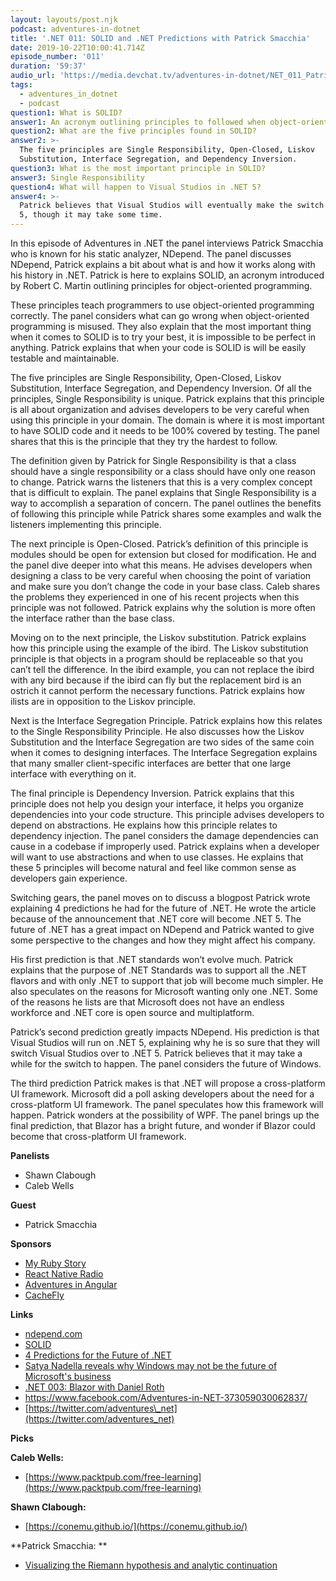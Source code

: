 ```yaml
---
layout: layouts/post.njk
podcast: adventures-in-dotnet
title: '.NET 011: SOLID and .NET Predictions with Patrick Smacchia'
date: 2019-10-22T10:00:41.714Z
episode_number: '011'
duration: '59:37'
audio_url: 'https://media.devchat.tv/adventures-in-dotnet/NET_011_Patrick_Smacchia.mp3'
tags:
  - adventures_in_dotnet
  - podcast
question1: What is SOLID?
answer1: An acronym outlining principles to followed when object-oriented programming.
question2: What are the five principles found in SOLID?
answer2: >-
  The five principles are Single Responsibility, Open-Closed, Liskov
  Substitution, Interface Segregation, and Dependency Inversion.
question3: What is the most important principle in SOLID?
answer3: Single Responsibility
question4: What will happen to Visual Studios in .NET 5?
answer4: >-
  Patrick believes that Visual Studios will eventually make the switch to .NET
  5, though it may take some time.
---
```

In this episode of Adventures in .NET the panel interviews Patrick Smacchia who is known for his static analyzer, NDepend. The panel discusses NDepend, Patrick explains a bit about what is and how it works along with his history in .NET. Patrick is here to explains SOLID, an acronym introduced by Robert C. Martin outlining principles for object-oriented programming. 

These principles teach programmers to use object-oriented programming correctly. The panel considers what can go wrong when object-oriented programming is misused. They also explain that the most important thing when it comes to SOLID is to try your best, it is impossible to be perfect in anything. Patrick explains that when your code is SOLID is will be easily testable and maintainable. 

The five principles are Single Responsibility, Open-Closed, Liskov Substitution, Interface Segregation, and Dependency Inversion. Of all the principles, Single Responsibility is unique. Patrick explains that this principle is all about organization and advises developers to be very careful when using this principle in your domain. The domain is where it is most important to have SOLID code and it needs to be 100% covered by testing. The panel shares that this is the principle that they try the hardest to follow.  

The definition given by Patrick for Single Responsibility is that a class should have a single responsibility or a class should have only one reason to change. Patrick warns the listeners that this is a very complex concept that is difficult to explain. The panel explains that Single Responsibility is a way to accomplish a separation of concern. The panel outlines the benefits of following this principle while Patrick shares some examples and walk the listeners implementing this principle. 

The next principle is Open-Closed. Patrick’s definition of this principle is modules should be open for extension but closed for modification. He and the panel dive deeper into what this means. He advises developers when designing a class to be very careful when choosing the point of variation and make sure you don’t change the code in your base class. Caleb shares the problems they experienced in one of his recent projects when this principle was not followed. Patrick explains why the solution is more often the interface rather than the base class. 

Moving on to the next principle, the Liskov substitution. Patrick explains how this principle using the example of the ibird. The Liskov substitution principle is that objects in a program should be replaceable so that you can’t tell the difference. In the ibird example, you can not replace the ibird with any bird because if the ibird can fly but the replacement bird is an ostrich it cannot perform the necessary functions. Patrick explains how ilists are in opposition to the Liskov principle.  

Next is the Interface Segregation Principle. Patrick explains how this relates to the Single Responsibility Principle. He also discusses how the Liskov Substitution and the Interface Segregation are two sides of the same coin when it comes to designing interfaces. The Interface Segregation explains that many smaller client-specific interfaces are better that one large interface with everything on it.  

The final principle is Dependency Inversion. Patrick explains that this principle does not help you design your interface, it helps you organize dependencies into your code structure. This principle advises developers to depend on abstractions. He explains how this principle relates to dependency injection. The panel considers the damage dependencies can cause in a codebase if improperly used. Patrick explains when a developer will want to use abstractions and when to use classes. He explains that these 5 principles will become natural and feel like common sense as developers gain experience.

Switching gears, the panel moves on to discuss a blogpost Patrick wrote explaining 4 predictions he had for the future of .NET. He wrote the article because of the announcement that .NET core will become .NET 5. The future of .NET has a great impact on NDepend and Patrick wanted to give some perspective to the changes and how they might affect his company.  

His first prediction is that .NET standards won’t evolve much. Patrick explains that the purpose of .NET Standards was to support all the .NET flavors and with only .NET to support that job will become much simpler. He also speculates on the reasons for Microsoft wanting only one .NET. Some of the reasons he lists are that Microsoft does not have an endless workforce and .NET core is open source and multiplatform. 

Patrick’s second prediction greatly impacts NDepend. His prediction is that Visual Studios will run on .NET 5, explaining why he is so sure that they will switch Visual Studios over to .NET 5. Patrick believes that it may take a while for the switch to happen. The panel considers the future of Windows.  

The third prediction Patrick makes is that .NET will propose a cross-platform UI framework. Microsoft did a poll asking developers about the need for a cross-platform UI framework. The panel speculates how this framework will happen. Patrick wonders at the possibility of WPF. The panel brings up the final prediction, that Blazor has a bright future, and wonder if Blazor could become that cross-platform UI framework.  


**Panelists**

- Shawn Clabough
- Caleb Wells

**Guest**

- Patrick Smacchia

**Sponsors**

- [My Ruby Story](https://devchat.tv/my-ruby-story/)
- [React Native Radio](https://devchat.tv/react-native-radio/)
- [Adventures in Angular](https://devchat.tv/adv-in-angular/)
- [CacheFly](https://www.cachefly.com/)

**Links**

- [ndepend.com](http://www.ndepend.com)
- [SOLID](https://en.wikipedia.org/wiki/SOLID)
- [4 Predictions for the Future of .NET](https://blog.ndepend.com/4-predictions-for-the-future-of-net/)
- [ Satya Nadella reveals why Windows may not be the future of Microsoft's business](https://www.financialexpress.com/industry/technology/satya-nadella-reveals-why-windows-may-not-be-the-future-of-microsofts-business/1726777/)
- [.NET 003: Blazor with Daniel Roth](https://devchat.tv/adventures-in-dotnet/net-003-blazor-with-daniel-roth/)
- [https://www.facebook.com/Adventures-in-NET-373059030062837/       ](https://www.facebook.com/Adventures-in-NET-373059030062837/)
- [https://twitter.com/adventures\_net](https://twitter.com/adventures_net)

**Picks**

**Caleb Wells:**

- [https://www.packtpub.com/free-learning](https://www.packtpub.com/free-learning)

**Shawn Clabough:**

- [https://conemu.github.io/](https://conemu.github.io/)

**Patrick Smacchia:**

- [Visualizing the Riemann hypothesis and analytic continuation](https://www.youtube.com/watch?v=sD0NjbwqlYw)

